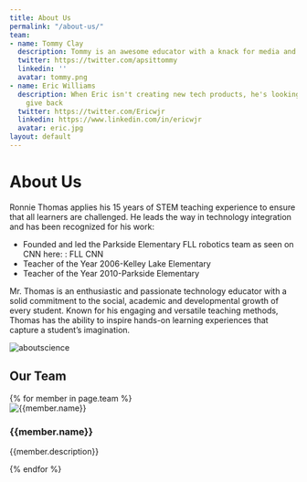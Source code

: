 ```yaml
---
title: About Us
permalink: "/about-us/"
team:
- name: Tommy Clay
  description: Tommy is an awesome educator with a knack for media and design
  twitter: https://twitter.com/apsittommy
  linkedin: ''
  avatar: tommy.png
- name: Eric Williams
  description: When Eric isn't creating new tech products, he's looking for ways to
    give back
  twitter: https://twitter.com/Ericwjr
  linkedin: https://www.linkedin.com/in/ericwjr
  avatar: eric.jpg
layout: default
---
```


<div class = 'bright'>
  <h1>About Us</h1>
  <div class = 'flex'>
    <div class = 'duo'>
      <p>Ronnie Thomas applies his 15 years of STEM teaching experience to ensure that all learners are challenged. He leads the way in technology integration and has been recognized for his work:</p>
      <ul>
        <li>Founded and led the Parkside Elementary FLL robotics team as seen on CNN here: : FLL CNN</li>
        <li>Teacher of the Year 2006-Kelley Lake Elementary</li>
        <li>Teacher of the Year 2010-Parkside Elementary</li>
      </ul>
      <p> Mr. Thomas is an enthusiastic and passionate technology educator with a solid commitment to the social, academic and developmental growth of every student. Known for his engaging and versatile teaching methods, Thomas has the ability to inspire hands-on learning experiences that capture a student’s imagination.</p>
    </div>
    <div class = 'duo'>
      <img src = '{{site.baseurl}}/assets/aboutscience.jpg' alt = 'aboutscience'>
    </div>
  </div>
</div>
<div class = 'main'>
  <h2>Our Team</h2>
  <div class = 'flex team'>
    {% for member in page.team %}
      <div class = 'duo member'>
        <img src = '{{site.baseurl}}/assets/{{member.avatar}}' alt = '{{member.name}}'>
        <h3>{{member.name}}</h3>
        <div class = 'icons'>
          <span><a href = '{{member.linkedin}}' target = '_blank' class = 'linkedin'><i class = 'icon icon-linkedin'></i></a></span>
          <span><a href = '{{member.twitter}}' target = '_blank' class = 'twitter'><i class = 'icon icon-twitter'></i></a></span>
        </div>
        <p class = 'center'>{{member.description}}</p>
      </div> 
    {% endfor %}
  </div>
</div>
